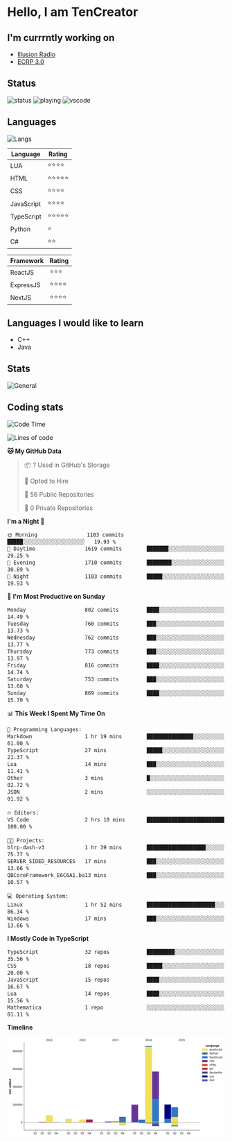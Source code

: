 # Hello, I am TenCreator

## I'm currrntly working on
- [Illusion Radio](https://illusionradio.co.uk/)
- [ECRP 3.0](http://github.com/Emerald-Coast-Roleplay/)

## Status
![status](https://api.statusbadges.me/badge/status/518334475038359555?simple=true&style=for-the-badge)
![playing](https://api.statusbadges.me/badge/playing/518334475038359555?style=for-the-badge)
![vscode](https://api.statusbadges.me/badge/vscode/518334475038359555?style=for-the-badge)

## Languages
![Langs](https://github-readme-stats.vercel.app/api/top-langs/?username=tencreator&layout=compact&theme=radical)


|Language|Rating|
|--------|------|
|LUA|⭐️⭐️⭐️⭐️|
|HTML|⭐️⭐️⭐️⭐️⭐️|
|CSS|⭐️⭐️⭐️⭐️|
|JavaScript|⭐️⭐️⭐️⭐️|
|TypeScript|⭐️⭐️⭐️⭐️⭐️|
|Python|⭐️|
|C#|⭐️⭐️ |

|Framework|Rating|
|--------|------|
|ReactJS|⭐️⭐️⭐|
|ExpressJS|⭐️⭐️⭐️⭐️|
|NextJS|⭐️⭐️⭐⭐️|

## Languages I would like to learn
- C++
- Java

## Stats
![General](https://github-readme-stats.vercel.app/api?username=tencreator&show_icons=true&theme=radical)

## Coding stats

<!--START_SECTION:waka-->
![Code Time](http://img.shields.io/badge/Code%20Time-623%20hrs%203%20mins-blue)

![Lines of code](https://img.shields.io/badge/From%20Hello%20World%20I%27ve%20Written-2.3%20million%20lines%20of%20code-blue)

**🐱 My GitHub Data** 

> 📦 ? Used in GitHub's Storage 
 > 
> 💼 Opted to Hire
 > 
> 📜 56 Public Repositories 
 > 
> 🔑 0 Private Repositories 
 > 
**I'm a Night 🦉** 

```text
🌞 Morning                1103 commits        █████░░░░░░░░░░░░░░░░░░░░   19.93 % 
🌆 Daytime                1619 commits        ███████░░░░░░░░░░░░░░░░░░   29.25 % 
🌃 Evening                1710 commits        ████████░░░░░░░░░░░░░░░░░   30.89 % 
🌙 Night                  1103 commits        █████░░░░░░░░░░░░░░░░░░░░   19.93 % 
```
📅 **I'm Most Productive on Sunday** 

```text
Monday                   802 commits         ████░░░░░░░░░░░░░░░░░░░░░   14.49 % 
Tuesday                  760 commits         ███░░░░░░░░░░░░░░░░░░░░░░   13.73 % 
Wednesday                762 commits         ███░░░░░░░░░░░░░░░░░░░░░░   13.77 % 
Thursday                 773 commits         ███░░░░░░░░░░░░░░░░░░░░░░   13.97 % 
Friday                   816 commits         ████░░░░░░░░░░░░░░░░░░░░░   14.74 % 
Saturday                 753 commits         ███░░░░░░░░░░░░░░░░░░░░░░   13.60 % 
Sunday                   869 commits         ████░░░░░░░░░░░░░░░░░░░░░   15.70 % 
```


📊 **This Week I Spent My Time On** 

```text
💬 Programming Languages: 
Markdown                 1 hr 19 mins        ███████████████░░░░░░░░░░   61.00 % 
TypeScript               27 mins             █████░░░░░░░░░░░░░░░░░░░░   21.37 % 
Lua                      14 mins             ███░░░░░░░░░░░░░░░░░░░░░░   11.41 % 
Other                    3 mins              █░░░░░░░░░░░░░░░░░░░░░░░░   02.72 % 
JSON                     2 mins              ░░░░░░░░░░░░░░░░░░░░░░░░░   01.92 % 

🔥 Editors: 
VS Code                  2 hrs 10 mins       █████████████████████████   100.00 % 

🐱‍💻 Projects: 
blrp-dash-v3             1 hr 39 mins        ███████████████████░░░░░░   75.77 % 
SERVER_SIDED_RESOURCES   17 mins             ███░░░░░░░░░░░░░░░░░░░░░░   13.66 % 
QBCoreFramework_E6C6A1.ba13 mins             ███░░░░░░░░░░░░░░░░░░░░░░   10.57 % 

💻 Operating System: 
Linux                    1 hr 52 mins        ██████████████████████░░░   86.34 % 
Windows                  17 mins             ███░░░░░░░░░░░░░░░░░░░░░░   13.66 % 
```

**I Mostly Code in TypeScript** 

```text
TypeScript               32 repos            █████████░░░░░░░░░░░░░░░░   35.56 % 
CSS                      18 repos            █████░░░░░░░░░░░░░░░░░░░░   20.00 % 
JavaScript               15 repos            ████░░░░░░░░░░░░░░░░░░░░░   16.67 % 
Lua                      14 repos            ████░░░░░░░░░░░░░░░░░░░░░   15.56 % 
Mathematica              1 repo              ░░░░░░░░░░░░░░░░░░░░░░░░░   01.11 % 
```



**Timeline**

![Lines of Code chart](https://raw.githubusercontent.com/tencreator/tencreator/main/assets/bar_graph.png)


<!--END_SECTION:waka-->
